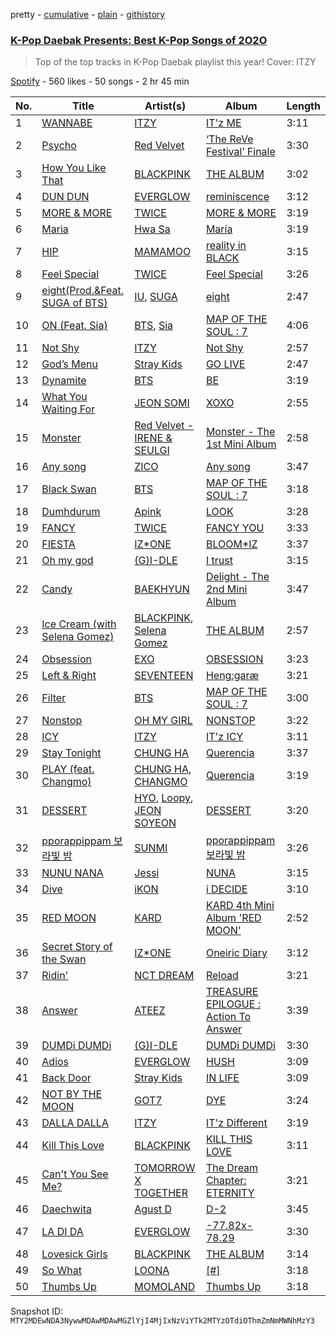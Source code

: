 pretty - [cumulative](/playlists/cumulative/37i9dQZF1DWVHNixKGCLqw.md) - [plain](/playlists/plain/37i9dQZF1DWVHNixKGCLqw) - [githistory](https://github.githistory.xyz/mackorone/spotify-playlist-archive/blob/main/playlists/plain/37i9dQZF1DWVHNixKGCLqw)

### [K\-Pop Daebak Presents: Best K\-Pop Songs of 2O2O](https://open.spotify.com/playlist/37i9dQZF1DWVHNixKGCLqw)

> Top of the top tracks in K\-Pop Daebak playlist this year! Cover: ITZY

[Spotify](https://open.spotify.com/user/spotify) - 560 likes - 50 songs - 2 hr 45 min

| No. | Title | Artist(s) | Album | Length |
|---|---|---|---|---|
| 1 | [WANNABE](https://open.spotify.com/track/4pspYVQGFHLPEFgQPD1J7e) | [ITZY](https://open.spotify.com/artist/2KC9Qb60EaY0kW4eH68vr3) | [IT'z ME](https://open.spotify.com/album/7ynKAohxfwPUZzvU8f1p1U) | 3:11 |
| 2 | [Psycho](https://open.spotify.com/track/3CYH422oy1cZNoo0GTG1TK) | [Red Velvet](https://open.spotify.com/artist/1z4g3DjTBBZKhvAroFlhOM) | [‘The ReVe Festival’ Finale](https://open.spotify.com/album/3rVtm00UfbuzWOewdm4iYM) | 3:30 |
| 3 | [How You Like That](https://open.spotify.com/track/4SFknyjLcyTLJFPKD2m96o) | [BLACKPINK](https://open.spotify.com/artist/41MozSoPIsD1dJM0CLPjZF) | [THE ALBUM](https://open.spotify.com/album/71O60S5gIJSIAhdnrDIh3N) | 3:02 |
| 4 | [DUN DUN](https://open.spotify.com/track/3ejAkJLWQSEJDqDXxK3efB) | [EVERGLOW](https://open.spotify.com/artist/3ZZzT0naD25RhY2uZvIKkJ) | [reminiscence](https://open.spotify.com/album/0zH0C0fkzAjhSnGKLOuxwX) | 3:12 |
| 5 | [MORE & MORE](https://open.spotify.com/track/3omvXShuRPM3zbDpWYqf5g) | [TWICE](https://open.spotify.com/artist/7n2Ycct7Beij7Dj7meI4X0) | [MORE & MORE](https://open.spotify.com/album/5KsduuDNWzt65TaHzmtciv) | 3:19 |
| 6 | [Maria](https://open.spotify.com/track/0ZeGfEAL5Rl4pd5LZBGuEK) | [Hwa Sa](https://open.spotify.com/artist/7bmYpVgQub656uNTu6qGNQ) | [María](https://open.spotify.com/album/5YYY7QCkq3pSw4Hoc1m0D3) | 3:19 |
| 7 | [HIP](https://open.spotify.com/track/24nK8tW7Pt3Inh2utttuoG) | [MAMAMOO](https://open.spotify.com/artist/0XATRDCYuuGhk0oE7C0o5G) | [reality in BLACK](https://open.spotify.com/album/7CucpzwxAZ6kHmctI9eo4X) | 3:15 |
| 8 | [Feel Special](https://open.spotify.com/track/3Hz3tTQwOdM6XkA0ALB2G9) | [TWICE](https://open.spotify.com/artist/7n2Ycct7Beij7Dj7meI4X0) | [Feel Special](https://open.spotify.com/album/3NQBPabmRm3LzVcmtkTLfo) | 3:26 |
| 9 | [eight\(Prod.&Feat\. SUGA of BTS\)](https://open.spotify.com/track/0pYacDCZuRhcrwGUA5nTBe) | [IU](https://open.spotify.com/artist/3HqSLMAZ3g3d5poNaI7GOU), [SUGA](https://open.spotify.com/artist/0ebNdVaOfp6N0oZ1guIxM8) | [eight](https://open.spotify.com/album/5vJNAlQeTf9lsulO1YlmSt) | 2:47 |
| 10 | [ON \(Feat\. Sia\)](https://open.spotify.com/track/4JWbH50WabthGhmtduR8b9) | [BTS](https://open.spotify.com/artist/3Nrfpe0tUJi4K4DXYWgMUX), [Sia](https://open.spotify.com/artist/5WUlDfRSoLAfcVSX1WnrxN) | [MAP OF THE SOUL : 7](https://open.spotify.com/album/5W1XY5ucNATjTULERvXx9j) | 4:06 |
| 11 | [Not Shy](https://open.spotify.com/track/1ehags7lQMM1qX94VJkoaf) | [ITZY](https://open.spotify.com/artist/2KC9Qb60EaY0kW4eH68vr3) | [Not Shy](https://open.spotify.com/album/5NN55LKbjzX16a7Uf8u7Os) | 2:57 |
| 12 | [God’s Menu](https://open.spotify.com/track/4XPXrcpyNr30Km6aPiflJy) | [Stray Kids](https://open.spotify.com/artist/2dIgFjalVxs4ThymZ67YCE) | [GO LIVE](https://open.spotify.com/album/6DWLIzvmiLPAuDWYZqrLQo) | 2:47 |
| 13 | [Dynamite](https://open.spotify.com/track/5QDLhrAOJJdNAmCTJ8xMyW) | [BTS](https://open.spotify.com/artist/3Nrfpe0tUJi4K4DXYWgMUX) | [BE](https://open.spotify.com/album/6nYfHQnvkvOTNHnOhDT3sr) | 3:19 |
| 14 | [What You Waiting For](https://open.spotify.com/track/4DxhEU2fNm89E9ZrG30Z5F) | [JEON SOMI](https://open.spotify.com/artist/7zYj9S9SdIunYCfSm7vzAR) | [XOXO](https://open.spotify.com/album/63pvOn2B5pUUcUKUwIEg9m) | 2:55 |
| 15 | [Monster](https://open.spotify.com/track/6c1QaQHdDhtFMfUkhueuXK) | [Red Velvet \- IRENE & SEULGI](https://open.spotify.com/artist/6bwp9ObI8FWvMPCIWVBmhl) | [Monster \- The 1st Mini Album](https://open.spotify.com/album/4DFheSBXhfewjz7SSe4Kyc) | 2:58 |
| 16 | [Any song](https://open.spotify.com/track/1iIhGHzzrzqQfuNkFI2qAn) | [ZICO](https://open.spotify.com/artist/4XpUIb8uuNlIWVKmgKZXC0) | [Any song](https://open.spotify.com/album/7LYZM7I172wUjIKjCnxuAQ) | 3:47 |
| 17 | [Black Swan](https://open.spotify.com/track/2EmcTFQ1rM11wp2ztsXTHa) | [BTS](https://open.spotify.com/artist/3Nrfpe0tUJi4K4DXYWgMUX) | [MAP OF THE SOUL : 7](https://open.spotify.com/album/5W1XY5ucNATjTULERvXx9j) | 3:18 |
| 18 | [Dumhdurum](https://open.spotify.com/track/55kuHkT2CWhWKF6CoRDnJq) | [Apink](https://open.spotify.com/artist/2uWcrwgWmZcQc3IPBs3tfU) | [LOOK](https://open.spotify.com/album/49NKBZDb92AQlMFypkZRTF) | 3:28 |
| 19 | [FANCY](https://open.spotify.com/track/2qQpFbqqkLOGySgNK8wBXt) | [TWICE](https://open.spotify.com/artist/7n2Ycct7Beij7Dj7meI4X0) | [FANCY YOU](https://open.spotify.com/album/3aLpWFejbsdyafODLXRqwF) | 3:33 |
| 20 | [FIESTA](https://open.spotify.com/track/6Ihdn6wW2UBhfTKWbP29KA) | [IZ\*ONE](https://open.spotify.com/artist/5r1tUTxVSgvBHnoDuDODPH) | [BLOOM\*IZ](https://open.spotify.com/album/5dm3PMCHxTSOdDFZ1hlfMm) | 3:37 |
| 21 | [Oh my god](https://open.spotify.com/track/2DmRXiyn03tOqKgEJXlaiJ) | [\(G\)I\-DLE](https://open.spotify.com/artist/2AfmfGFbe0A0WsTYm0SDTx) | [I trust](https://open.spotify.com/album/57sl8AvqVqm4Fadre0z8FQ) | 3:15 |
| 22 | [Candy](https://open.spotify.com/track/6kKC35sKUh2FUx4M0qAL44) | [BAEKHYUN](https://open.spotify.com/artist/4ufh0WuMZh6y4Dmdnklvdl) | [Delight \- The 2nd Mini Album](https://open.spotify.com/album/75sPv82oaDKYjtuuS4l3Vc) | 3:47 |
| 23 | [Ice Cream \(with Selena Gomez\)](https://open.spotify.com/track/4JUPEh2DVSXFGExu4Uxevz) | [BLACKPINK](https://open.spotify.com/artist/41MozSoPIsD1dJM0CLPjZF), [Selena Gomez](https://open.spotify.com/artist/0C8ZW7ezQVs4URX5aX7Kqx) | [THE ALBUM](https://open.spotify.com/album/71O60S5gIJSIAhdnrDIh3N) | 2:57 |
| 24 | [Obsession](https://open.spotify.com/track/7fK0csBoqbcgUuWGV0cpoD) | [EXO](https://open.spotify.com/artist/3cjEqqelV9zb4BYE3qDQ4O) | [OBSESSION](https://open.spotify.com/album/7uNyF6MKaVHi5TJqIiNobm) | 3:23 |
| 25 | [Left & Right](https://open.spotify.com/track/5QGooKayQPVZMUDc8Qt3Dm) | [SEVENTEEN](https://open.spotify.com/artist/7nqOGRxlXj7N2JYbgNEjYH) | [Heng:garæ](https://open.spotify.com/album/3q6lN3kfsDgGaQUC7kVASH) | 3:21 |
| 26 | [Filter](https://open.spotify.com/track/4bZZVcgWWMWPBwzTTp642w) | [BTS](https://open.spotify.com/artist/3Nrfpe0tUJi4K4DXYWgMUX) | [MAP OF THE SOUL : 7](https://open.spotify.com/album/5W1XY5ucNATjTULERvXx9j) | 3:00 |
| 27 | [Nonstop](https://open.spotify.com/track/5joNJn9LUvYcamWwa2iYCL) | [OH MY GIRL](https://open.spotify.com/artist/2019zR22qK2RBvCqtudBaI) | [NONSTOP](https://open.spotify.com/album/7J8Kp48L7RdLkpjSVrO5PY) | 3:22 |
| 28 | [ICY](https://open.spotify.com/track/2vdkN2NSQ5mxqNGg7sJUxs) | [ITZY](https://open.spotify.com/artist/2KC9Qb60EaY0kW4eH68vr3) | [IT'z ICY](https://open.spotify.com/album/5Xb03XAF2LoaMqbM38H9eB) | 3:11 |
| 29 | [Stay Tonight](https://open.spotify.com/track/7Cn6R7YB4EjQkfci9DdceG) | [CHUNG HA](https://open.spotify.com/artist/2PSJ6YriU7JsFucxACpU7Y) | [Querencia](https://open.spotify.com/album/1p2OBhqq0d1N8awjHV9xA3) | 3:37 |
| 30 | [PLAY \(feat\. Changmo\)](https://open.spotify.com/track/6UM5HKVVm1cjOQhUJB4Ft3) | [CHUNG HA](https://open.spotify.com/artist/2PSJ6YriU7JsFucxACpU7Y), [CHANGMO](https://open.spotify.com/artist/3hvinNZRzTLoREmqFiKr1b) | [Querencia](https://open.spotify.com/album/1p2OBhqq0d1N8awjHV9xA3) | 3:19 |
| 31 | [DESSERT](https://open.spotify.com/track/6u0pZe0Uv7GBR0iKptfWRf) | [HYO](https://open.spotify.com/artist/3U7bOaJLuFkrmDQ1C1OqKl), [Loopy](https://open.spotify.com/artist/3l9s67pOK4Stw9yW1wr0Bg), [JEON SOYEON](https://open.spotify.com/artist/6Xg22wJOAcnvPUfk5WvODH) | [DESSERT](https://open.spotify.com/album/5brSFD1knAOSM7j6083naD) | 3:20 |
| 32 | [pporappippam 보라빛 밤](https://open.spotify.com/track/7oQh96s9YemWG3A4zkIbrU) | [SUNMI](https://open.spotify.com/artist/6MoXcK2GyGg7FIyxPU5yW6) | [pporappippam 보라빛 밤](https://open.spotify.com/album/5IKVYCIhY5SyMhj1cYovz3) | 3:26 |
| 33 | [NUNU NANA](https://open.spotify.com/track/2cUzIBGMvx2BZ2Q1fzjdl1) | [Jessi](https://open.spotify.com/artist/64k5e9kV9MdukXjFrR5R37) | [NUNA](https://open.spotify.com/album/6XBIkDFhDgc3PQOUEcO2fd) | 3:15 |
| 34 | [Dive](https://open.spotify.com/track/3O7yIZM96XVdTDDEMhfZpP) | [iKON](https://open.spotify.com/artist/5qRSs6mvI17zrkJpOHkCoM) | [i DECIDE](https://open.spotify.com/album/2UUuQ8lbbd04xl42Qt6Zy3) | 3:10 |
| 35 | [RED MOON](https://open.spotify.com/track/7huWBxXBSizb0tftJRbJed) | [KARD](https://open.spotify.com/artist/2JhAlkmukNvarUpGhTFXUQ) | [KARD 4th Mini Album 'RED MOON'](https://open.spotify.com/album/6JnGKQyvg5QKS9FOyjFkvG) | 2:52 |
| 36 | [Secret Story of the Swan](https://open.spotify.com/track/7G6WuVZuTbF6JcnA9wOvsD) | [IZ\*ONE](https://open.spotify.com/artist/5r1tUTxVSgvBHnoDuDODPH) | [Oneiric Diary](https://open.spotify.com/album/1XuKR0Qguy1b0Vne8hv5Pd) | 3:12 |
| 37 | [Ridin'](https://open.spotify.com/track/0EMD15EVNwDlgGH2CH6ZEL) | [NCT DREAM](https://open.spotify.com/artist/1gBUSTR3TyDdTVFIaQnc02) | [Reload](https://open.spotify.com/album/1V5ilz8ghPl1PZJA1hbw3r) | 3:21 |
| 38 | [Answer](https://open.spotify.com/track/3IdPtyJHB1WVPM4eCiCAKM) | [ATEEZ](https://open.spotify.com/artist/68KmkJeZGfwe1OUaivBa2L) | [TREASURE EPILOGUE : Action To Answer](https://open.spotify.com/album/3TTkDOcSzRQCvGMT7VmmPE) | 3:39 |
| 39 | [DUMDi DUMDi](https://open.spotify.com/track/2fJ70dRX7J4jiVxKUQQp7C) | [\(G\)I\-DLE](https://open.spotify.com/artist/2AfmfGFbe0A0WsTYm0SDTx) | [DUMDi DUMDi](https://open.spotify.com/album/0NC6QFvAc9H9r5iov9QwjK) | 3:30 |
| 40 | [Adios](https://open.spotify.com/track/0sq2QUCf3ykmfYxjCDWcir) | [EVERGLOW](https://open.spotify.com/artist/3ZZzT0naD25RhY2uZvIKkJ) | [HUSH](https://open.spotify.com/album/7cGql7l8oRpjGmeDspBMZ2) | 3:09 |
| 41 | [Back Door](https://open.spotify.com/track/0XuepwFJUcKN8T5zTqoP0F) | [Stray Kids](https://open.spotify.com/artist/2dIgFjalVxs4ThymZ67YCE) | [IN LIFE](https://open.spotify.com/album/0aERWcI2KYSCM4biUihB9X) | 3:09 |
| 42 | [NOT BY THE MOON](https://open.spotify.com/track/1pmfd0ohjfh1qXPWvjaC1o) | [GOT7](https://open.spotify.com/artist/6nfDaffa50mKtEOwR8g4df) | [DYE](https://open.spotify.com/album/5lX6uJNNwzEZU7TF1RyAdT) | 3:24 |
| 43 | [DALLA DALLA](https://open.spotify.com/track/38rUIlTX93Aoif3WcY1wv6) | [ITZY](https://open.spotify.com/artist/2KC9Qb60EaY0kW4eH68vr3) | [IT'z Different](https://open.spotify.com/album/7Mxbav9clZ3AVDKThwwgXS) | 3:19 |
| 44 | [Kill This Love](https://open.spotify.com/track/6hvczQ05jc1yGlp9zhb95V) | [BLACKPINK](https://open.spotify.com/artist/41MozSoPIsD1dJM0CLPjZF) | [KILL THIS LOVE](https://open.spotify.com/album/3PNxZ3BELbUXJ1XLktXiHz) | 3:11 |
| 45 | [Can't You See Me?](https://open.spotify.com/track/2ecGP5xUE5126x6yHa7J6E) | [TOMORROW X TOGETHER](https://open.spotify.com/artist/0ghlgldX5Dd6720Q3qFyQB) | [The Dream Chapter: ETERNITY](https://open.spotify.com/album/4jTVGyo4fSSFniFPbfr0bW) | 3:21 |
| 46 | [Daechwita](https://open.spotify.com/track/1Y7AZ3akqDipAyo6mmOQTy) | [Agust D](https://open.spotify.com/artist/5RmQ8k4l3HZ8JoPb4mNsML) | [D\-2](https://open.spotify.com/album/1Pp8t7yn2E3rz3R7ZqPn1O) | 3:45 |
| 47 | [LA DI DA](https://open.spotify.com/track/6mIjJONoUMvGPT9Kzrab3L) | [EVERGLOW](https://open.spotify.com/artist/3ZZzT0naD25RhY2uZvIKkJ) | [\-77.82x\-78.29](https://open.spotify.com/album/4kMID9cggWEko9mOb1zisI) | 3:30 |
| 48 | [Lovesick Girls](https://open.spotify.com/track/4Ws314Ylb27BVsvlZOy30C) | [BLACKPINK](https://open.spotify.com/artist/41MozSoPIsD1dJM0CLPjZF) | [THE ALBUM](https://open.spotify.com/album/71O60S5gIJSIAhdnrDIh3N) | 3:14 |
| 49 | [So What](https://open.spotify.com/track/1ry2mTVmAJHbNLzl5qww5v) | [LOONA](https://open.spotify.com/artist/52zMTJCKluDlFwMQWmccY7) | [\[\#\]](https://open.spotify.com/album/3OOqAsk58Xv8DHu1gRGtaC) | 3:18 |
| 50 | [Thumbs Up](https://open.spotify.com/track/2X1zCTkwxQRMkloiVlQ55e) | [MOMOLAND](https://open.spotify.com/artist/5RR0MLwcjc87wjSw2JYdwx) | [Thumbs Up](https://open.spotify.com/album/6MXn7TTeSnLuF179cWlm4F) | 3:18 |

Snapshot ID: `MTY2MDEwNDA3NywwMDAwMDAwMGZlYjI4MjIxNzViYTk2MTYzOTdiOThmZmNmMWNhMzY3`
